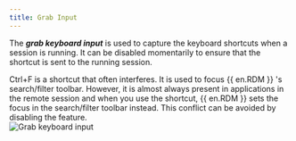 ```yaml
---
title: Grab Input
---
```

The ***grab keyboard input*** is used to capture the keyboard shortcuts when a session is running. It can be disabled momentarily to ensure that the shortcut is sent to the running session.  

Ctrl+F is a shortcut that often interferes. It is used to focus {{ en.RDM }} 's search/filter toolbar. However, it is almost always present in applications in the remote session and when you use the shortcut, {{ en.RDM }} sets the focus in the search/filter toolbar instead. This conflict can be avoided by disabling the feature.  
![Grab keyboard input](/img/en/rdm/windows/clip10879.png) 

